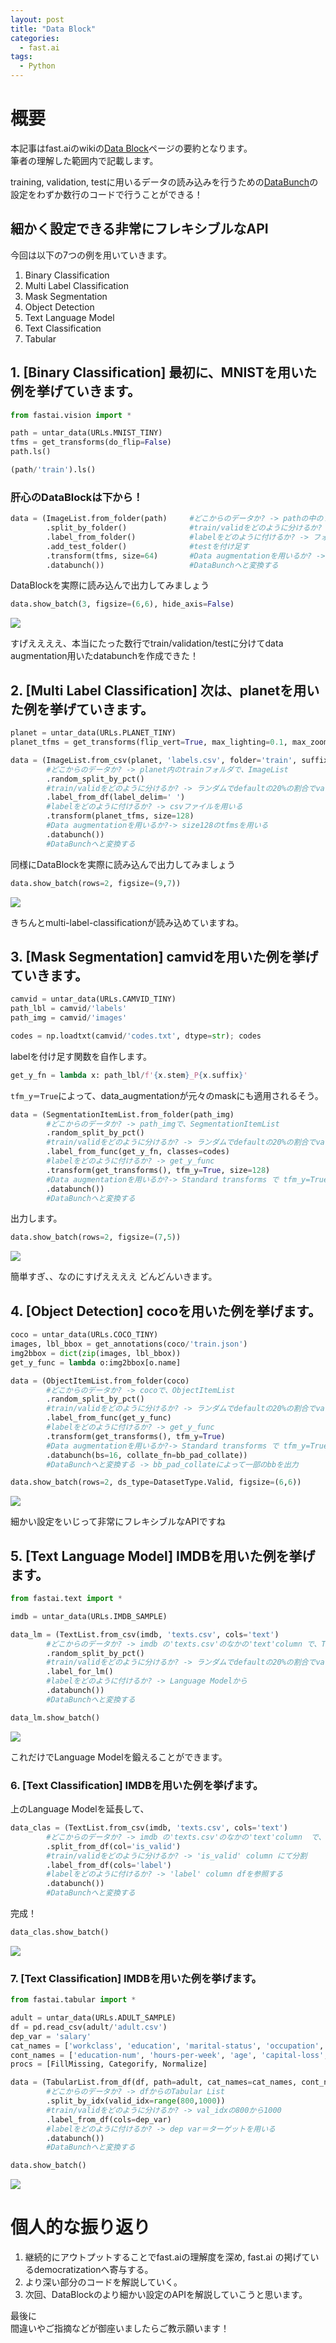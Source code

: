 ```yaml
---
layout: post
title: "Data Block"
categories:
  - fast.ai
tags:
  - Python
---
```


# 概要

本記事はfast.aiのwikiの[Data Block](https://docs.fast.ai/data_block.html)ページの要約となります。  
筆者の理解した範囲内で記載します。

training, validation, testに用いるデータの読み込みを行うための[DataBunch](https://docs.fast.ai/basic_data.html#DataBunch)の設定をわずか数行のコードで行うことができる！

## 細かく設定できる非常にフレキシブルなAPI

今回は以下の7つの例を用いていきます。

1. Binary Classification
2. Multi Label Classification
3. Mask Segmentation
4. Object Detection
5. Text Language Model
6. Text Classification
7. Tabular

## 1. [Binary Classification] 最初に、MNISTを用いた例を挙げていきます。

```python
from fastai.vision import *
```

```python
path = untar_data(URLs.MNIST_TINY)
tfms = get_transforms(do_flip=False)
path.ls()
```

```python
(path/'train').ls()
```

### 肝心のDataBlockは下から！

```python
data = (ImageList.from_folder(path)     #どこからのデータか? -> pathの中のフォルダとサブフォルダで、ImageList
        .split_by_folder()              #train/validをどのように分けるか? -> フォルダをそのまま用いる
        .label_from_folder()            #labelをどのように付けるか? -> フォルダの名前から転用する
        .add_test_folder()              #testを付け足す
        .transform(tfms, size=64)       #Data augmentationを用いるか? -> size64のtfmsを用いる
        .databunch())                   #DataBunchへと変換する
```

DataBlockを実際に読み込んで出力してみましょう

```python
data.show_batch(3, figsize=(6,6), hide_axis=False)
```

<img src="assets/fastai_v3/datablock/1.png">

すげええええ、本当にたった数行でtrain/validation/testに分けてdata augmentation用いたdatabunchを作成できた！

## 2. [Multi Label Classification] 次は、planetを用いた例を挙げていきます。

```python
planet = untar_data(URLs.PLANET_TINY)
planet_tfms = get_transforms(flip_vert=True, max_lighting=0.1, max_zoom=1.05, max_warp=0.)
```

```python
data = (ImageList.from_csv(planet, 'labels.csv', folder='train', suffix='.jpg')
        #どこからのデータか? -> planet内のtrainフォルダで、ImageList
        .random_split_by_pct()
        #train/validをどのように分けるか? -> ランダムでdefaultの20%の割合でvalidへ
        .label_from_df(label_delim=' ')
        #labelをどのように付けるか? -> csvファイルを用いる
        .transform(planet_tfms, size=128)
        #Data augmentationを用いるか?-> size128のtfmsを用いる
        .databunch())
        #DataBunchへと変換する
```

同様にDataBlockを実際に読み込んで出力してみましょう

```python
data.show_batch(rows=2, figsize=(9,7))
```

<img src="assets/fastai_v3/datablock/2.png">

きちんとmulti-label-classificationが読み込めていますね。

## 3. [Mask Segmentation] camvidを用いた例を挙げていきます。

```python
camvid = untar_data(URLs.CAMVID_TINY)
path_lbl = camvid/'labels'
path_img = camvid/'images'
```

```python
codes = np.loadtxt(camvid/'codes.txt', dtype=str); codes
```

labelを付け足す関数を自作します。

```python
get_y_fn = lambda x: path_lbl/f'{x.stem}_P{x.suffix}'
```

`tfm_y＝True`によって、data_augmentationが元々のmaskにも適用されるそう。

```python
data = (SegmentationItemList.from_folder(path_img)
        #どこからのデータか? -> path_imgで、SegmentationItemList
        .random_split_by_pct()
        #train/validをどのように分けるか? -> ランダムでdefaultの20%の割合でvalidへ
        .label_from_func(get_y_fn, classes=codes)
        #labelをどのように付けるか? -> get_y_func
        .transform(get_transforms(), tfm_y=True, size=128)
        #Data augmentationを用いるか?-> Standard transforms で tfm_y=True, size=128を指定
        .databunch())
        #DataBunchへと変換する
```

出力します。

```python
data.show_batch(rows=2, figsize=(7,5))
```

<img src="assets/fastai_v3/datablock/3.png">

簡単すぎ、、なのにすげええええ
どんどんいきます。

## 4. [Object Detection] cocoを用いた例を挙げます。

```python
coco = untar_data(URLs.COCO_TINY)
images, lbl_bbox = get_annotations(coco/'train.json')
img2bbox = dict(zip(images, lbl_bbox))
get_y_func = lambda o:img2bbox[o.name]
```

```python
data = (ObjectItemList.from_folder(coco)
        #どこからのデータか? -> cocoで、ObjectItemList
        .random_split_by_pct()
        #train/validをどのように分けるか? -> ランダムでdefaultの20%の割合でvalidへ
        .label_from_func(get_y_func)
        #labelをどのように付けるか? -> get_y_func
        .transform(get_transforms(), tfm_y=True)
        #Data augmentationを用いるか?-> Standard transforms で tfm_y=True
        .databunch(bs=16, collate_fn=bb_pad_collate))
        #DataBunchへと変換する -> bb_pad_collateによって一部のbbを出力
```

```python
data.show_batch(rows=2, ds_type=DatasetType.Valid, figsize=(6,6))
```

<img src="assets/fastai_v3/datablock/4.png">

細かい設定をいじって非常にフレキシブルなAPIですね

## 5. [Text Language Model] IMDBを用いた例を挙げます。

```python
from fastai.text import *
```

```python
imdb = untar_data(URLs.IMDB_SAMPLE)
```

```python
data_lm = (TextList.from_csv(imdb, 'texts.csv', cols='text')
        #どこからのデータか? -> imdb の'texts.csv'のなかの'text'column で、TextList
        .random_split_by_pct()
        #train/validをどのように分けるか? -> ランダムでdefaultの20%の割合でvalidへ
        .label_for_lm()
        #labelをどのように付けるか? -> Language Modelから
        .databunch())
        #DataBunchへと変換する
```

```python
data_lm.show_batch()
```

<img src="assets/fastai_v3/datablock/5.png">

これだけでLanguage Modelを鍛えることができます。

### 6. [Text Classification] IMDBを用いた例を挙げます。

上のLanguage Modelを延長して、

```python
data_clas = (TextList.from_csv(imdb, 'texts.csv', cols='text')
        #どこからのデータか? -> imdb の'texts.csv'のなかの'text'column  で、TextList
        .split_from_df(col='is_valid')
        #train/validをどのように分けるか? -> 'is_valid' column にて分割
        .label_from_df(cols='label')
        #labelをどのように付けるか? -> 'label' column dfを参照する
        .databunch())
        #DataBunchへと変換する
```

完成！

```python
data_clas.show_batch()
```

<img src="assets/fastai_v3/datablock/6.png">

### 7. [Text Classification] IMDBを用いた例を挙げます。

```python
from fastai.tabular import *
```

```python
adult = untar_data(URLs.ADULT_SAMPLE)
df = pd.read_csv(adult/'adult.csv')
dep_var = 'salary'
cat_names = ['workclass', 'education', 'marital-status', 'occupation', 'relationship', 'race', 'sex', 'native-country']
cont_names = ['education-num', 'hours-per-week', 'age', 'capital-loss', 'fnlwgt', 'capital-gain']
procs = [FillMissing, Categorify, Normalize]
```

```python
data = (TabularList.from_df(df, path=adult, cat_names=cat_names, cont_names=cont_names, procs=procs)
        #どこからのデータか? -> dfからのTabular List
        .split_by_idx(valid_idx=range(800,1000))
        #train/validをどのように分けるか? -> val_idxの800から1000
        .label_from_df(cols=dep_var)
        #labelをどのように付けるか? -> dep var＝ターゲットを用いる
        .databunch())
        #DataBunchへと変換する
```

```python
data.show_batch()
```

<img src="assets/fastai_v3/datablock/7.png">

# 個人的な振り返り

1. 継続的にアウトプットすることでfast.aiの理解度を深め, fast.ai の掲げているdemocratizationへ寄与する。
2. より深い部分のコードを解説していく。
3. 次回、DataBlockのより細かい設定のAPIを解説していこうと思います。

最後に  
間違いやご指摘などが御座いましたらご教示願います！
